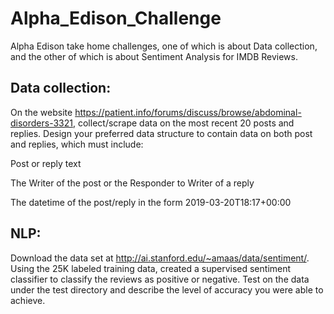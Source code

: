 # Alpha_Edison_Challenge
Alpha Edison take home challenges, one of which is about Data collection, and the other of which is about Sentiment Analysis for IMDB Reviews. 

 

## Data collection:

On the website https://patient.info/forums/discuss/browse/abdominal-disorders-3321, collect/scrape data on the most recent 20 posts and replies.  Design your preferred data structure to contain data on both post and replies, which must include:

Post or reply text

The Writer of the post or the Responder to Writer of a reply

The datetime of the post/reply in the form 2019-03-20T18:17+00:00
 
 
 
## NLP:
 
Download the data set at http://ai.stanford.edu/~amaas/data/sentiment/.  Using the 25K labeled training data, created a supervised sentiment classifier to classify the reviews as positive or negative.  Test on the data under the test directory and describe the level of accuracy you were able to achieve.

 

